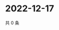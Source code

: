 # 2022-12-17

共 0 条

<!-- BEGIN WEIBO -->
<!-- 最后更新时间 Sat Dec 17 2022 01:00:52 GMT+0800 (China Standard Time) -->

<!-- END WEIBO -->
